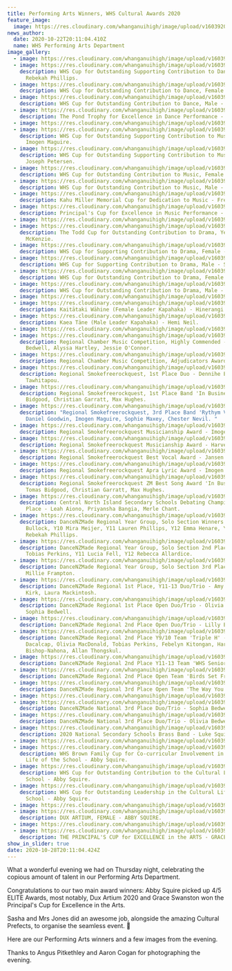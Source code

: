 ```yaml
---
title: Performing Arts Winners, WHS Cultural Awards 2020
feature_image:
  image: https://res.cloudinary.com/whanganuihigh/image/upload/v1603920383/News/Performing%20Arts%20winners.%20Cultural%20Awards%202020/PERFORMING_ARTS.jpg
news_author:
  date: 2020-10-22T20:11:04.410Z
  name: WHS Performing Arts Department
image_gallery:
  - image: https://res.cloudinary.com/whanganuihigh/image/upload/v1603916656/News/Performing%20Arts%20winners.%20Cultural%20Awards%202020/1.122237963_1048695992219405_2688172380028327229_o.jpg
  - image: https://res.cloudinary.com/whanganuihigh/image/upload/v1603916658/News/Performing%20Arts%20winners.%20Cultural%20Awards%202020/2.122449701_1048696082219396_8686566427524752436_o.jpg
    description: WHS Cup for Outstanding Supporting Contribution to Dance, Female -
      Rebekah Phillips.
  - image: https://res.cloudinary.com/whanganuihigh/image/upload/v1603916663/News/Performing%20Arts%20winners.%20Cultural%20Awards%202020/3.122708170_1048696058886065_8003910367757645439_o.jpg
    description: WHS Cup for Outstanding Contribution to Dance, Female - Rosa Spence.
  - image: https://res.cloudinary.com/whanganuihigh/image/upload/v1603916665/News/Performing%20Arts%20winners.%20Cultural%20Awards%202020/4.122457583_1048696262219378_3879736880016440854_o.jpg
    description: WHS Cup for Outstanding Contribution to Dance, Male - Liam Johnson.
  - image: https://res.cloudinary.com/whanganuihigh/image/upload/v1603916670/News/Performing%20Arts%20winners.%20Cultural%20Awards%202020/5.122379196_1048696125552725_8327326523594695728_o.jpg
    description: The Pond Trophy for Excellence in Dance Performance - Rosa Spence.
  - image: https://res.cloudinary.com/whanganuihigh/image/upload/v1603916672/News/Performing%20Arts%20winners.%20Cultural%20Awards%202020/6.122150525_1048696272219377_6073792304444298865_o.jpg
  - image: https://res.cloudinary.com/whanganuihigh/image/upload/v1603916672/News/Performing%20Arts%20winners.%20Cultural%20Awards%202020/7.122214381_1048696112219393_5164187979878699723_o.jpg
    description: WHS Cup for Outstanding Supporting Contribution to Music, Female -
      Imogen Maguire.
  - image: https://res.cloudinary.com/whanganuihigh/image/upload/v1603916672/News/Performing%20Arts%20winners.%20Cultural%20Awards%202020/8.122182413_1048696298886041_6820908280185001429_o.jpg
    description: WHS Cup for Outstanding Supporting Contribution to Music, Male -
      Joseph Petersen.
  - image: https://res.cloudinary.com/whanganuihigh/image/upload/v1603916673/News/Performing%20Arts%20winners.%20Cultural%20Awards%202020/9.122213304_1048696418886029_324656509984726579_o.jpg
    description: WHS Cup for Outstanding Contribution to Music, Female - Abby Squire.
  - image: https://res.cloudinary.com/whanganuihigh/image/upload/v1603916656/News/Performing%20Arts%20winners.%20Cultural%20Awards%202020/10.122426058_1048696468886024_7345500487850218675_o.jpg
    description: WHS Cup for Outstanding Contribution to Music, Male - Daniel Goodwin.
  - image: https://res.cloudinary.com/whanganuihigh/image/upload/v1603916656/News/Performing%20Arts%20winners.%20Cultural%20Awards%202020/11.122507997_1048696455552692_754316161741585160_o.jpg
    description: Kahu Miller Memorial Cup for Dedication to Music - Freya Battersby.
  - image: https://res.cloudinary.com/whanganuihigh/image/upload/v1603916657/News/Performing%20Arts%20winners.%20Cultural%20Awards%202020/12.122189983_1048696548886016_8621404823178189612_o.jpg
    description: Principal's Cup for Excellence in Music Performance - Abby Squire.
  - image: https://res.cloudinary.com/whanganuihigh/image/upload/v1603916656/News/Performing%20Arts%20winners.%20Cultural%20Awards%202020/13.122268818_1048695972219407_4227526172071577056_o.jpg
  - image: https://res.cloudinary.com/whanganuihigh/image/upload/v1603916657/News/Performing%20Arts%20winners.%20Cultural%20Awards%202020/14.122430443_1048696585552679_1546926666743910969_o.jpg
    description: The Todd Cup for Outstanding Contribution to Drama, Year 11 - Maddi
      McKenzie.
  - image: https://res.cloudinary.com/whanganuihigh/image/upload/v1603916658/News/Performing%20Arts%20winners.%20Cultural%20Awards%202020/15.122222141_1048696608886010_3502938788255114642_o.jpg
    description: WHS Cup for Supporting Contribution to Drama, Female - Abby Squire.
  - image: https://res.cloudinary.com/whanganuihigh/image/upload/v1603916658/News/Performing%20Arts%20winners.%20Cultural%20Awards%202020/16.122437317_1048696712219333_4635061031717327248_o.jpg
    description: WHS Cup for Supporting Contribution to Drama, Male - Soul Borberg.
  - image: https://res.cloudinary.com/whanganuihigh/image/upload/v1603916658/News/Performing%20Arts%20winners.%20Cultural%20Awards%202020/17.122440587_1048696328886038_652491483200026290_o.jpg
    description: WHS Cup for Outstanding Contribution to Drama, Female - Timara Wallace.
  - image: https://res.cloudinary.com/whanganuihigh/image/upload/v1603916658/News/Performing%20Arts%20winners.%20Cultural%20Awards%202020/18.122358904_1048696362219368_6527182508603675407_o.jpg
    description: WHS Cup for Outstanding Contribution to Drama, Male - Patrick Absolum.
  - image: https://res.cloudinary.com/whanganuihigh/image/upload/v1603916660/News/Performing%20Arts%20winners.%20Cultural%20Awards%202020/19.122168320_1048696118886059_5863468252288256956_o.jpg
  - image: https://res.cloudinary.com/whanganuihigh/image/upload/v1603916660/News/Performing%20Arts%20winners.%20Cultural%20Awards%202020/20.122222144_1048696375552700_3629037877253719867_o.jpg
    description: Kaitātaki Wāhine (Female Leader Kapahaka) - Hinerangi Ratana.
  - image: https://res.cloudinary.com/whanganuihigh/image/upload/v1603916660/News/Performing%20Arts%20winners.%20Cultural%20Awards%202020/21.122129066_1048696508886020_281962570728927057_o.jpg
    description: Kaea Tāne (Male Leader Kapahaka) - Hemi Neil.
  - image: https://res.cloudinary.com/whanganuihigh/image/upload/v1603916660/News/Performing%20Arts%20winners.%20Cultural%20Awards%202020/22.122207335_1048696685552669_6723770929584520009_o.jpg
  - image: https://res.cloudinary.com/whanganuihigh/image/upload/v1603916660/News/Performing%20Arts%20winners.%20Cultural%20Awards%202020/23.122236677_1048696532219351_606277153409342951_o.jpg
    description: Regional Chamber Music Competition, Highly Commended - Olivia
      Bedwell, Alyssa Hartley, Jessie O'Connor.
  - image: https://res.cloudinary.com/whanganuihigh/image/upload/v1603916660/News/Performing%20Arts%20winners.%20Cultural%20Awards%202020/24.122364584_1048696555552682_187701772515900514_o.jpg
    description: Regional Chamber Music Competition, Adjudicators Award - Eve Parker-Groves.
  - image: https://res.cloudinary.com/whanganuihigh/image/upload/v1603916662/News/Performing%20Arts%20winners.%20Cultural%20Awards%202020/25.122144538_1048696642219340_5202577960435076613_o.jpg
    description: Regional Smokefreerockquest, 1st Place Duo - Dennihe Edwards, Toa
      Tawhitapou.
  - image: https://res.cloudinary.com/whanganuihigh/image/upload/v1603916662/News/Performing%20Arts%20winners.%20Cultural%20Awards%202020/26.122444224_1048696665552671_6308454868668192857_o.jpg
    description: Regional Smokefreerockquest, 1st Place Band 'In Business' - Tomas
      Bidgood, Christian Garratt, Max Hughes.
  - image: https://res.cloudinary.com/whanganuihigh/image/upload/v1603916662/News/Performing%20Arts%20winners.%20Cultural%20Awards%202020/27.122269307_1048696672219337_7838109517662647801_o.jpg
    description: "Regional Smokefreerockquest, 3rd Place Band 'Rythym Vision' -
      Daniel Goodwin, Imogen Maguire, Sophie Maxey, Chester Nevil. "
  - image: https://res.cloudinary.com/whanganuihigh/image/upload/v1603916662/News/Performing%20Arts%20winners.%20Cultural%20Awards%202020/28.122232698_1048696758885995_5138236628854715604_o.jpg
    description: Regional Smokefreerockquest Musicianship Award - Imogen Maguire.
  - image: https://res.cloudinary.com/whanganuihigh/image/upload/v1603916662/News/Performing%20Arts%20winners.%20Cultural%20Awards%202020/29.122296705_1048696808885990_1739021879831392699_o.jpg
    description: Regional Smokefreerockquest Musicianship Award - Harvey Hughes.
  - image: https://res.cloudinary.com/whanganuihigh/image/upload/v1603916662/News/Performing%20Arts%20winners.%20Cultural%20Awards%202020/30.122333038_1048696815552656_3001003779236768482_o.jpg
    description: Regional Smokefreerockquest Best Vocal Award - Jansen Condon-Ngapo.
  - image: https://res.cloudinary.com/whanganuihigh/image/upload/v1603916664/News/Performing%20Arts%20winners.%20Cultural%20Awards%202020/31.122637739_1048696848885986_2983265699592683356_o.jpg
    description: Regional Smokefreerockquest Apra Lyric Award - Imogen Maguire.
  - image: https://res.cloudinary.com/whanganuihigh/image/upload/v1603916664/News/Performing%20Arts%20winners.%20Cultural%20Awards%202020/32.122147420_1048696212219383_8121808408698676141_o.jpg
    description: Regional Smokefreerockquest ZM Best Song Award 'In Business' -
      Tomas Bidgood, Christian Garratt, Max Hughes.
  - image: https://res.cloudinary.com/whanganuihigh/image/upload/v1603916664/News/Performing%20Arts%20winners.%20Cultural%20Awards%202020/33.122451105_1048696878885983_7942213716989444293_o.jpg
    description: Central North Island Secondary Schools Debating Championships, 1st
      Place - Leah Aiono, Priyansha Bangia, Merle Chant.
  - image: https://res.cloudinary.com/whanganuihigh/image/upload/v1603916664/News/Performing%20Arts%20winners.%20Cultural%20Awards%202020/34.122325350_1048696895552648_3595579272308068764_o.jpg
    description: DanceNZMade Regional Year Group, Solo Section Winners - Y9 Zoe
      Bullock, Y10 Mira Meijer, Y11 Lauren Phillips, Y12 Emma Henare, Y13
      Rebekah Phillips.
  - image: https://res.cloudinary.com/whanganuihigh/image/upload/v1603916664/News/Performing%20Arts%20winners.%20Cultural%20Awards%202020/35.122310807_1048696912219313_8158521652467402496_o.jpg
    description: DanceNZMade Regional Year Group, Solo Section 2nd Place - Y10
      Tobias Perkins, Y11 Lucia Fell, Y12 Rebecca Allardice.
  - image: https://res.cloudinary.com/whanganuihigh/image/upload/v1603916665/News/Performing%20Arts%20winners.%20Cultural%20Awards%202020/36.122150538_1048696945552643_8503513069419621587_o.jpg
    description: DanceNZMade Regional Year Group, Solo Section 3rd Place - Y11
      Millie Frampton.
  - image: https://res.cloudinary.com/whanganuihigh/image/upload/v1603916666/News/Performing%20Arts%20winners.%20Cultural%20Awards%202020/37.122257892_1048696965552641_1881092661074340841_o.jpg
    description: DanceNZMade Regional 1st Place, Y11-13 Duo/Trio - Amy Bennetts, Nat
      Kirk, Laura Mackintosh.
  - image: https://res.cloudinary.com/whanganuihigh/image/upload/v1603916666/News/Performing%20Arts%20winners.%20Cultural%20Awards%202020/38.122291435_1048696142219390_7314743582040989420_o.jpg
    description: DanceNZMade Regional 1st Place Open Duo/Trio - Olivia Bedwell,
      Sophia Bedwell.
  - image: https://res.cloudinary.com/whanganuihigh/image/upload/v1603916666/News/Performing%20Arts%20winners.%20Cultural%20Awards%202020/39.122257885_1048696995552638_5950947410863501988_o.jpg
    description: DanceNZMade Regional 2nd Place Open Duo/Trio - Lilly Everett
  - image: https://res.cloudinary.com/whanganuihigh/image/upload/v1603916667/News/Performing%20Arts%20winners.%20Cultural%20Awards%202020/40.122702543_1048697015552636_1748445175073918943_o.jpg
    description: DanceNZMade Regional 2nd Place Y9/10 Team 'Triple H' - Kathleen
      Dacalcap, Olivia MacDonald, Tobias Perkins, Febelyn Kitongan, Harmony
      Bishop-Nahona, Allan Thongskul.
  - image: https://res.cloudinary.com/whanganuihigh/image/upload/v1603916666/News/Performing%20Arts%20winners.%20Cultural%20Awards%202020/41.122232154_1048696218886049_5603459762490424730_o.jpg
    description: DanceNZMade Regional 2nd Place Y11-13 Team 'WHS Senior Team'.
  - image: https://res.cloudinary.com/whanganuihigh/image/upload/v1603916667/News/Performing%20Arts%20winners.%20Cultural%20Awards%202020/42.122229221_1048697032219301_221044239566578364_o.jpg
    description: DanceNZMade Regional 2nd Place Open Team 'Birds Set Free'.
  - image: https://res.cloudinary.com/whanganuihigh/image/upload/v1603916668/News/Performing%20Arts%20winners.%20Cultural%20Awards%202020/43.122451478_1048696162219388_2229885555887207726_o.jpg
    description: DanceNZMade Regional 3rd Place Open Team 'The Way You Make Me Feel'.
  - image: https://res.cloudinary.com/whanganuihigh/image/upload/v1603916667/News/Performing%20Arts%20winners.%20Cultural%20Awards%202020/44.122210151_1048696725552665_4333016509774383294_o.jpg
  - image: https://res.cloudinary.com/whanganuihigh/image/upload/v1603916668/News/Performing%20Arts%20winners.%20Cultural%20Awards%202020/45.122211456_1048697058885965_356972612849400732_o.jpg
    description: DanceNZMade National 3rd Place Duo/Trio - Sophia Bedwell.
  - image: https://res.cloudinary.com/whanganuihigh/image/upload/v1603916668/News/Performing%20Arts%20winners.%20Cultural%20Awards%202020/46.122219967_1048697108885960_1410700609747549487_o.jpg
    description: DanceNZMade National 3rd Place Duo/Trio - Olivia Bedwell.
  - image: https://res.cloudinary.com/whanganuihigh/image/upload/v1603916669/News/Performing%20Arts%20winners.%20Cultural%20Awards%202020/47.122499467_1048697125552625_7991913271130449907_o.jpg
    description: 2020 National Secondary Schools Brass Band - Luke Squire.
  - image: https://res.cloudinary.com/whanganuihigh/image/upload/v1603916669/News/Performing%20Arts%20winners.%20Cultural%20Awards%202020/48.122146105_1048696785552659_8126003090797533793_o.jpg
  - image: https://res.cloudinary.com/whanganuihigh/image/upload/v1603916669/News/Performing%20Arts%20winners.%20Cultural%20Awards%202020/49.122426058_1048697088885962_5201336234155921656_o.jpg
    description: WHS Brown Family Cup for Co-curricular Involvement in the Cultural
      Life of the School - Abby Squire.
  - image: https://res.cloudinary.com/whanganuihigh/image/upload/v1603916670/News/Performing%20Arts%20winners.%20Cultural%20Awards%202020/50.122184372_1048697145552623_8301567691900279811_o.jpg
    description: WHS Cup for Outstanding Contribution to the Cultural Life of the
      School - Abby Squire.
  - image: https://res.cloudinary.com/whanganuihigh/image/upload/v1603916670/News/Performing%20Arts%20winners.%20Cultural%20Awards%202020/51.122483276_1048696395552698_8568469275578462977_o.jpg
    description: WHS Cup for Outstanding Leadership in the Cultural Life of the
      School - Abby Squire.
  - image: https://res.cloudinary.com/whanganuihigh/image/upload/v1603916671/News/Performing%20Arts%20winners.%20Cultural%20Awards%202020/52.122208648_1048697162219288_7495506648816749050_o.jpg
  - image: https://res.cloudinary.com/whanganuihigh/image/upload/v1603916671/News/Performing%20Arts%20winners.%20Cultural%20Awards%202020/53.122427725_1048696148886056_16558169539949914_o.jpg
    description: DUX ARTIUM, FEMALE - ABBY SQUIRE.
  - image: https://res.cloudinary.com/whanganuihigh/image/upload/v1603916671/News/Performing%20Arts%20winners.%20Cultural%20Awards%202020/54.122158331_1048696352219369_1449318098468808236_o.jpg
  - image: https://res.cloudinary.com/whanganuihigh/image/upload/v1603916671/News/Performing%20Arts%20winners.%20Cultural%20Awards%202020/55.122181032_1048696462219358_9090644709629009729_o.jpg
    description: THE PRINCIPAL'S CUP for EXCELLENCE in the ARTS - GRACE SWANSTON.
show_in_slider: true
date: 2020-10-28T20:11:04.424Z
---
```

What a wonderful evening we had on Thursday night, celebrating the copious amount of talent in our Performing Arts Department.  

Congratulations to our two main award winners: Abby Squire picked up 4/5 ELITE Awards, most notably, Dux Artium 2020 and Grace Swanston won the Principal's Cup for Excellence in the Arts.  

Sasha and Mrs Jones did an awesome job, alongside the amazing Cultural Prefects, to organise the seamless event.  👏  

Here are our Performing Arts winners and a few images from the evening.  

Thanks to Angus Pitkethley and Aaron Cogan for photographing the evening.